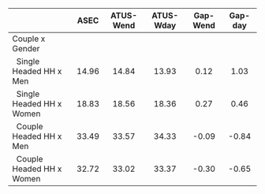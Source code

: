 
|                      |         ASEC |    ATUS-Wend |    ATUS-Wday |     Gap-Wend |      Gap-day |
| -------------------- | :----------: | :----------: | :----------: | :----------: | :----------: |
| Couple x Gender      |              |              |              |              |              |
| &nbsp;&nbsp;Single Headed HH x Men |        14.96 |        14.84 |        13.93 |         0.12 |         1.03 |
| &nbsp;&nbsp;Single Headed HH x Women |        18.83 |        18.56 |        18.36 |         0.27 |         0.46 |
| &nbsp;&nbsp;Couple Headed HH x Men |        33.49 |        33.57 |        34.33 |        -0.09 |        -0.84 |
| &nbsp;&nbsp;Couple Headed HH x Women |        32.72 |        33.02 |        33.37 |        -0.30 |        -0.65 |

